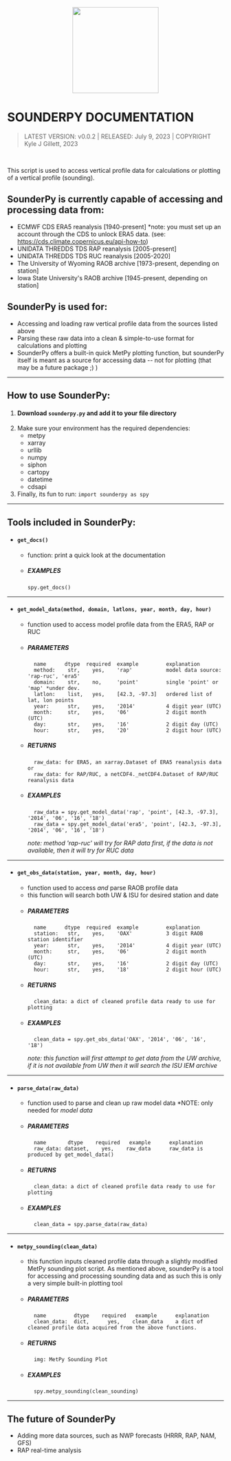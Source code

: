 <div align='center'>
<img src="https://github.com/kylejgillett/sounderpy/assets/100786530/2e9477c9-e36a-4163-accb-fe46780058dd" width="200">
</div>

# SOUNDERPY DOCUMENTATION
  > LATEST VERSION: v0.0.2  |  RELEASED: July 9, 2023  |  COPYRIGHT Kyle J Gillett, 2023
<br>

This script is used to access vertical profile data for calculations or plotting of a vertical profile (sounding). 

## SounderPy is currently capable of accessing and processing data from:

- ECMWF CDS ERA5 reanalysis [1940-present] *note: you must set up an account through the CDS to unlock ERA5 data. (see: https://cds.climate.copernicus.eu/api-how-to)
- UNIDATA THREDDS TDS RAP reanalysis [2005-present]
- UNIDATA THREDDS TDS RUC reanalysis [2005-2020]
- The University of Wyoming RAOB archive [1973-present, depending on station]
- Iowa State University's RAOB archive [1945-present, depending on station]

## SounderPy is used for:
- Accessing and loading raw vertical profile data from the sources listed above
- Parsing these raw data into a clean & simple-to-use format for calculations and plotting
- SounderPy offers a built-in quick MetPy plotting function, but sounderPy itself is meant as a source for accessing data -- not for plotting (that may be a future package ;) )
-------
## How to use SounderPy:
1. #### Download `sounderpy.py` and add it to your file directory
2. Make sure your environment has the required dependencies:
   -  metpy
   -  xarray
   -  urllib
   -  numpy
   -  siphon
   -  cartopy
   -  datetime
   -  cdsapi
3. Finally, its fun to run: `import sounderpy as spy`
------
## Tools included in SounderPy:
- #### `get_docs()`
    - function: print a quick look at the documentation
    - ##### EXAMPLES
          spy.get_docs()
-------- 
- #### `get_model_data(method, domain, latlons, year, month, day, hour)`
  - function used to access model profile data from the ERA5, RAP or RUC
  - ##### PARAMETERS
          name      dtype  required  example         explanation 
          method:    str,    yes,    'rap'           model data source: 'rap-ruc', 'era5' 
          domain:    str,    no,     'point'         single 'point' or 'map' *under dev.
          latlon:    list,   yes,    [42.3, -97.3]   ordered list of lat, lon points 
          year:      str,    yes,    '2014'          4 digit year (UTC)
          month:     str,    yes,    '06'            2 digit month (UTC)
          day:       str,    yes,    '16'            2 digit day (UTC)
          hour:      str,    yes,    '20'            2 digit hour (UTC)
  - ##### RETURNS
          raw_data: for ERA5, an xarray.Dataset of ERA5 reanalysis data or
          raw_data: for RAP/RUC, a netCDF4._netCDF4.Dataset of RAP/RUC reanalysis data
  - ##### EXAMPLES
          raw_data = spy.get_model_data('rap', 'point', [42.3, -97.3], '2014', '06', '16', '18')
          raw_data = spy.get_model_data('era5', 'point', [42.3, -97.3], '2014', '06', '16', '18')
    *note: method 'rap-ruc' will try for RAP data first, if the data is not available, then  it will try for RUC data*
--------
- #### `get_obs_data(station, year, month, day, hour)`
  - function used to access *and* parse RAOB profile data
  - this function will search both UW & ISU for desired station and date
  - ##### PARAMETERS
          name      dtype  required  example         explanation 
          station:   str,    yes,    'OAX'           3 digit RAOB station identifier
          year:      str,    yes,    '2014'          4 digit year (UTC)
          month:     str,    yes,    '06'            2 digit month (UTC)
          day:       str,    yes,    '16'            2 digit day (UTC)
          hour:      str,    yes,    '18'            2 digit hour (UTC)
  - ##### RETURNS
          clean_data: a dict of cleaned profile data ready to use for plotting
  - ##### EXAMPLES
          clean_data = spy.get_obs_data('OAX', '2014', '06', '16', '18')
    *note: this function will first attempt to get data from the UW archive, if it is not available from UW then it will search the ISU IEM archive*
--------
- #### `parse_data(raw_data)`
  - function used to parse and clean up raw model data *NOTE: only needed for *model data*
  - ##### PARAMETERS
          name       dtype    required   example      explanation 
          raw_data: dataset,    yes,    raw_data      raw_data is produced by get_model_data()
  - ##### RETURNS
          clean_data: a dict of cleaned profile data ready to use for plotting
  - ##### EXAMPLES
          clean_data = spy.parse_data(raw_data)
--------
- #### `metpy_sounding(clean_data)`
  - this function inputs cleaned profile data through a slightly modified MetPy sounding plot script. As mentioned above, sounderPy is a tool for accessing and processing sounding data and as such this is only a very simple built-in plotting tool
  - ##### PARAMETERS
          name         dtype    required   example      explanation 
          clean_data:  dict,      yes,    clean_data    a dict of cleaned profile data acquired from the above functions. 
  - ##### RETURNS
          img: MetPy Sounding Plot
  - ##### EXAMPLES
          spy.metpy_sounding(clean_sounding)
    
------
## The future of SounderPy
- Adding more data sources, such as NWP forecasts (HRRR, RAP, NAM, GFS)
- RAP real-time analysis









